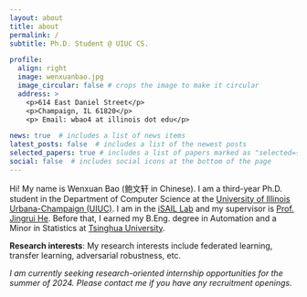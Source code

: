 ```yaml
---
layout: about
title: about
permalink: /
subtitle: Ph.D. Student @ UIUC CS. 

profile:
  align: right
  image: wenxuanbao.jpg
  image_circular: false # crops the image to make it circular
  address: >
    <p>614 East Daniel Street</p>
    <p>Champaign, IL 61820</p>
    <p> Email: wbao4 at illinois dot edu</p>

news: true  # includes a list of news items
latest_posts: false  # includes a list of the newest posts
selected_papers: true # includes a list of papers marked as "selected={true}"
social: false  # includes social icons at the bottom of the page
---
```


Hi! My name is Wenxuan Bao (鲍文轩 in Chinese). I am a third-year Ph.D. student in the Department of Computer Science at the <a href='https://illinois.edu/'>University of Illinois Urbana-Champaign (UIUC)</a>. I am in the <a href='https://isail-laboratory.github.io/'>iSAIL Lab</a> and my supervisor is <a href='https://www.hejingrui.org/'>Prof. Jingrui He</a>. Before that, I earned my B.Eng. degree in Automation and a Minor in Statistics at <a href='https://www.tsinghua.edu.cn/'>Tsinghua University</a>. 

**Research interests**: My research interests include federated learning, transfer learning, adversarial robustness, etc. 

*I am currently seeking research-oriented internship opportunities for the summer of 2024. Please contact me if you have any recruitment openings.*



